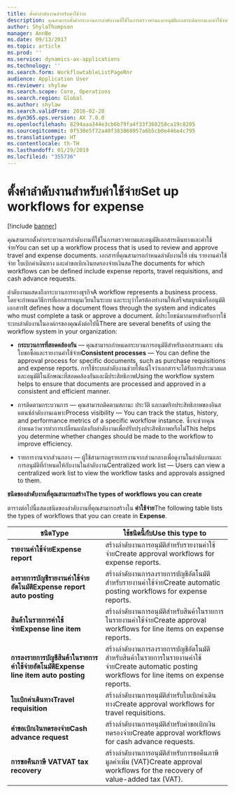 ```yaml
---
title: ตั้งค่าลำดับงานสำหรับค่าใช้จ่าย
description: คุณสามารถตั้งค่ากระบวนการลำดับงานที่ใช้ในการตรวจทานและอนุมัติเอกสารเดินทางและค่าใช้จ่าย
author: ShylaThompson
manager: AnnBe
ms.date: 09/13/2017
ms.topic: article
ms.prod: ''
ms.service: dynamics-ax-applications
ms.technology: ''
ms.search.form: WorkflowtableListPageRnr
audience: Application User
ms.reviewer: shylaw
ms.search.scope: Core, Operations
ms.search.region: Global
ms.author: shylaw
ms.search.validFrom: 2016-02-28
ms.dyn365.ops.version: AX 7.0.0
ms.openlocfilehash: 8294aaa344e3cb6b79fa4f33f368258ca19c8205
ms.sourcegitcommit: 0f530e5f72a40f383868957a6b5cb0e446e4c795
ms.translationtype: HT
ms.contentlocale: th-TH
ms.lasthandoff: 01/29/2019
ms.locfileid: "355736"
---
```

# <a name="set-up-workflows-for-expense"></a><span data-ttu-id="1eea7-103">ตั้งค่าลำดับงานสำหรับค่าใช้จ่าย</span><span class="sxs-lookup"><span data-stu-id="1eea7-103">Set up workflows for expense</span></span>

[!include [banner](../includes/banner.md)]

<span data-ttu-id="1eea7-104"> คุณสามารถตั้งค่ากระบวนการลำดับงานที่ใช้ในการตรวจทานและอนุมัติเอกสารเดินทางและค่าใช้จ่าย</span><span class="sxs-lookup"><span data-stu-id="1eea7-104">You can set up a workflow process that is used to review and approve travel and expense documents.</span></span> <span data-ttu-id="1eea7-105">เอกสารที่คุณสามารถกำหนดลำดับงานให้ เช่น รายงานค่าใช้จ่าย ใบเบิกค่าเดินทาง และคำขอเบิกเงินทดรองจ่ายเงินสด</span><span class="sxs-lookup"><span data-stu-id="1eea7-105">The documents for which workflows can be defined include expense reports, travel requisitions, and cash advance requests.</span></span>

<span data-ttu-id="1eea7-106">ลำดับงานแสดงถึงกระบวนการทางธุรกิจ</span><span class="sxs-lookup"><span data-stu-id="1eea7-106">A workflow represents a business process.</span></span> <span data-ttu-id="1eea7-107">โดยจะกำหนดวิธีการที่เอกสารหมุนเวียนในระบบ และระบุว่าใครต้องทำงานให้เสร็จสมบูรณ์หรืออนุมัติเอกสาร</span><span class="sxs-lookup"><span data-stu-id="1eea7-107">It defines how a document flows through the system and indicates who must complete a task or approve a document.</span></span> <span data-ttu-id="1eea7-108">มีประโยชน์มากมายสำหรับการใช้ระบบลำดับงานในองค์กรของคุณดังต่อไปนี้</span><span class="sxs-lookup"><span data-stu-id="1eea7-108">There are several benefits of using the workflow system in your organization:</span></span>

-   <span data-ttu-id="1eea7-109">**กระบวนการที่สอดคล้องกัน** — คุณสามารถกำหนดกระบวนการอนุมัติสำหรับเอกสารเฉพาะ เช่น ใบขอซื้อและรายงานค่าใช้จ่าย</span><span class="sxs-lookup"><span data-stu-id="1eea7-109">**Consistent processes** — You can define the approval process for specific documents, such as purchase requisitions and expense reports.</span></span> <span data-ttu-id="1eea7-110">การใช้ระบบลำดับงานช่วยให้แน่ใจว่าเอกสารจะได้รับการประมวลผลและอนุมัติในลักษณะที่สอดคล้องกันและมีประสิทธิภาพ</span><span class="sxs-lookup"><span data-stu-id="1eea7-110">Using the workflow system helps to ensure that documents are processed and approved in a consistent and efficient manner.</span></span>

-   <span data-ttu-id="1eea7-111">การติดตามกระบวนการ — คุณสามารถติดตามสถานะ ประวัติ และเมตริกประสิทธิภาพของอินสแตนซ์ลำดับงานเฉพาะ</span><span class="sxs-lookup"><span data-stu-id="1eea7-111">Process visibility — You can track the status, history, and performance metrics of a specific workflow instance.</span></span> <span data-ttu-id="1eea7-112">ซึ่งจะช่วยคุณกำหนดว่าควรทำการเปลี่ยนแปลงกับลำดับงานเพื่อปรับปรุงประสิทธิภาพหรือไม่</span><span class="sxs-lookup"><span data-stu-id="1eea7-112">This helps you determine whether changes should be made to the workflow to improve efficiency.</span></span>

-   <span data-ttu-id="1eea7-113">รายการงานจากส่วนกลาง — ผู้ใช้สามารถดูรายการงานจากส่วนกลางเพื่อดูงานในลำดับงานและการอนุมัติที่กำหนดให้กับงานในลำดับงาน</span><span class="sxs-lookup"><span data-stu-id="1eea7-113">Centralized work list — Users can view a centralized work list to view the workflow tasks and approvals assigned to them.</span></span> 

<span data-ttu-id="1eea7-114">**ชนิดของลำดับงานที่คุณสามารถสร้าง**</span><span class="sxs-lookup"><span data-stu-id="1eea7-114">**The types of workflows you can create**</span></span>

<span data-ttu-id="1eea7-115">ตารางต่อไปนี้แสดงชนิดของลำดับงานที่คุณสามารถสร้างใน **ค่าใช้จ่าย**</span><span class="sxs-lookup"><span data-stu-id="1eea7-115">The following table lists the types of workflows that you can create in **Expense**.</span></span>


|              <span data-ttu-id="1eea7-116"><strong>ชนิด</strong></span><span class="sxs-lookup"><span data-stu-id="1eea7-116"><strong>Type</strong></span></span>              |                   <span data-ttu-id="1eea7-117"><strong>ใช้ชนิดนี้กับ</strong></span><span class="sxs-lookup"><span data-stu-id="1eea7-117"><strong>Use this type to</strong></span></span>                   |
|-------------------------------------------------|-----------------------------------------------------------------------|
|         <span data-ttu-id="1eea7-118"><strong>รายงานค่าใช้จ่าย</strong></span><span class="sxs-lookup"><span data-stu-id="1eea7-118"><strong>Expense report</strong></span></span>         |            <span data-ttu-id="1eea7-119">สร้างลำดับงานการอนุมัติสำหรับรายงานค่าใช้จ่าย</span><span class="sxs-lookup"><span data-stu-id="1eea7-119">Create approval workflows for expense reports.</span></span>             |
|  <span data-ttu-id="1eea7-120"><strong>ลงรายการบัญชีรายงานค่าใช้จ่ายอัตโนมัติ</strong></span><span class="sxs-lookup"><span data-stu-id="1eea7-120"><strong>Expense report auto posting</strong></span></span>   |        <span data-ttu-id="1eea7-121">สร้างลำดับงานการลงรายการบัญชีอัตโนมัติสำหรับรายงานค่าใช้จ่าย</span><span class="sxs-lookup"><span data-stu-id="1eea7-121">Create automatic posting workflows for expense reports.</span></span>        |
|       <span data-ttu-id="1eea7-122"><strong>สินค้าในรายการค่าใช้จ่าย</strong></span><span class="sxs-lookup"><span data-stu-id="1eea7-122"><strong>Expense line item</strong></span></span>        |     <span data-ttu-id="1eea7-123">สร้างลำดับงานการอนุมัติสำหรับสินค้าในรายการในรายงานค่าใช้จ่าย</span><span class="sxs-lookup"><span data-stu-id="1eea7-123">Create approval workflows for line items on expense reports.</span></span>      |
| <span data-ttu-id="1eea7-124"><strong>การลงรายการบัญชีสินค้าในรายการค่าใช้จ่ายอัตโนมัติ</strong></span><span class="sxs-lookup"><span data-stu-id="1eea7-124"><strong>Expense line item auto posting</strong></span></span> | <span data-ttu-id="1eea7-125">สร้างลำดับงานการลงรายการบัญชีอัตโนมัติสำหรับสินค้าในรายการในรายงานค่าใช้จ่าย</span><span class="sxs-lookup"><span data-stu-id="1eea7-125">Create automatic posting workflows for line items on expense reports.</span></span> |
|       <span data-ttu-id="1eea7-126"><strong>ใบเบิกค่าเดินทาง</strong></span><span class="sxs-lookup"><span data-stu-id="1eea7-126"><strong>Travel requisition</strong></span></span>       |          <span data-ttu-id="1eea7-127">สร้างลำดับงานการอนุมัติสำหรับใบเบิกค่าเดินทาง</span><span class="sxs-lookup"><span data-stu-id="1eea7-127">Create approval workflows for travel requisitions.</span></span>           |
|      <span data-ttu-id="1eea7-128"><strong>คำขอเบิกเงินทดรองจ่าย</strong></span><span class="sxs-lookup"><span data-stu-id="1eea7-128"><strong>Cash advance request</strong></span></span>      |         <span data-ttu-id="1eea7-129">สร้างลำดับงานการอนุมัติสำหรับคำขอเบิกเงินทดรองจ่าย</span><span class="sxs-lookup"><span data-stu-id="1eea7-129">Create approval workflows for cash advance requests.</span></span>          |
|        <span data-ttu-id="1eea7-130"><strong>การขอคืนภาษี VAT</strong></span><span class="sxs-lookup"><span data-stu-id="1eea7-130"><strong>VAT tax recovery</strong></span></span>        | <span data-ttu-id="1eea7-131">สร้างลำดับงานการอนุมัติสำหรับการขอคืนภาษีมูลค่าเพิ่ม (VAT)</span><span class="sxs-lookup"><span data-stu-id="1eea7-131">Create approval workflows for the recovery of value-added tax (VAT).</span></span>  |

